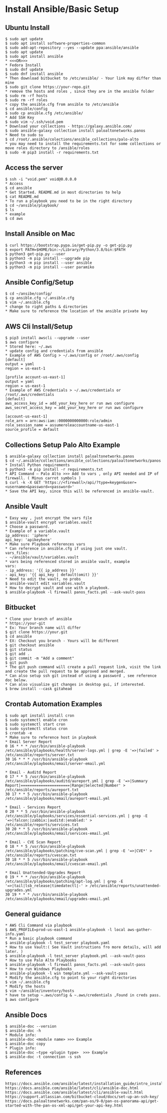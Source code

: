 Install Ansible/Basic Setup
==========================

Ubuntu Install
---------------

    $ sudo apt update
    $ sudo apt install software-properties-common
    $ sudo add-apt-repository --yes --update ppa:ansible/ansible
    $ sudo apt update
    $ sudo apt install ansible
    * <<<OR>>>
    * Fedora Install
    $ sudo dnf update
    $ sudo dnf install ansible
    * Then download bitbucket to /etc/ansible/ - Your link may differ than mine
    $ sudo git clone https://your-repo.git
    * remove the hosts and roles , since they are in the ansible folder
    $ sudo rm -rf hosts
    $ sudo rm -rf roles
    * copy the ansible.cfg from ansible to /etc/ansible
    $ cd ansible/config
    $ sudo cp ansible.cfg /etc/ansible/
    * Add SSH Key
    $ sudo vim ~/.ssh/void.pem
    * Download your collections - https://galaxy.ansible.com/ 
    $ sudo ansible-galaxy collection install paloaltonetworks.panos
    * Need to sudo su
    $ cd /root/.ansible/colections/ansible_collections/palo-alto
    * you may need to install the requirements.txt for some collections or move roles directory to /ansible/roles
    $ sudo -H pip3 install -r requirements.txt

Access the server
-----------------

    $ ssh -i "void.pem" void@0.0.0.0
    * Access 
    $ cd ansible
    * Get Started. README.md in most directories to help
    $ cat README.md
    * To run a playbook you need to be in the right directory
    $ cd ~/ansible/playbook/
    $ ls
    * example
    $ cd aws

Install Ansible on Mac
----------------------

    $ curl https://bootstrap.pypa.io/get-pip.py -o get-pip.py
    $ export PATH=$HOME/bin:~/Library/Python/3.8/bin:$PATH
    $ python3 get-pip.py --user
    $ python3 -m pip install --upgrade pip
    $ python3 -m pip install --user ansible
    $ python3 -m pip install --user paramiko
 
Ansible Config/Setup
--------------------

    $ cd ~/ansibe/config/
    $ cp ansible.cfg ~/.ansible.cfg
    $ vim ~/.ansible.cfg
    * change to right paths & directories
    * Make sure to reference the location of the ansible private key
 
AWS Cli Install/Setup
---------------------

    $ pip3 install awscli --upgrade --user
    $ aws configure
    * Stored here: ~/.aws
    * update config and credentials from ansible
    * Example of AWS Config > ~/.aws/config or /root/.aws/config
    [default]
    output = yaml
    region = us-east-1

    [profile account-us-east-1]
    output = yaml
    region = us-east-1
    * Example of AWS Credentials > ~/.aws/credentials or /root/.aws/credentials
    [default]
    aws_access_key_id = add_your_key_here or run aws configure
    aws_secret_access_key = add_your_key_here or run aws configure

    [account-us-east-1]
    role_arn = arn:aws:iam::0000000000000:role/admin
    role_session_name = assumeroleaccountname-us-east-1
    source_profile = default

 
Collections Setup Palo Alto Example
----------------------------------------

    $ ansible-galaxy collection install paloaltonetworks.panos
    $ cd ~/.ansible/collections/ansible_collections/paloaltonetworks/panos
    * Install Python requirements
    $ python3 -m pip install -r requirements.txt
    * API Command – Palo Alto >>> Add to vars , only API needed and IP of firewall. ( Minus carrot symbols )
    $ curl -k -X GET 'https://<firewall>/api/?type=keygen&user=<username>&password=<password>'
    * Save the API key, since this will be referenced in ansible-vault.
 
Ansible Vault
-------------

    * Easy way , just encrypt the vars file
    $ ansible-vault encrypt variables.vault
    * Choose a password. 
    * Example of a variable.vault
    ip_address: 'iphere'
    api_key: 'apikeyhere'
    * Make sure Playbook references vars
    * Can reference in ansible.cfg if using just one vault.
    vars_files:
    - ~/ansible/vault/variables.vault
    * vars being referenced stored in ansible vault, example
    vars:
    - ip_address: '{{ ip_address }}'
    - api_key: '{{ api_key | default(omit) }}'
    * Need to edit the vault, no probs
    $ ansible-vault edit variables.vault
    * How to decrypt vault and use with a playbook.
    $ ansible-playbook -l firewall panos_facts.yml --ask-vault-pass
  
Bitbucket
----------

    * Clone your branch of ansible
    * https://your-git
    * Ex: Your branch name will differ
    $ git clone https://your.git
    $ cd ansible
    * EX: Checkout you branch - Yours will be different
    $ git checkout ansible
    $ git status
    $ git add .
    $ git commit -m "Add a comment"
    $ git push
    * The git push command will create a pull request link, visit the link and create the pull request to be approved and merged.
    * Can also setup ssh git instead of using a password , see reference doc below.
    * Can also visualize git changes in desktop gui, if interested.
    $ brew install --cask gitahead

Crontab Automation Examples
----------------------------

    $ sudo apt install install cron
    $ sudo systemctl enable cron
    $ sudo systemctl start cron
    $ sudo systemctl status cron 
    $ crontab -e   
    * Make sure to reference host in playbook
    * Email Server Report
    0 16 * * * /usr/bin/ansible-playbook /etc/ansible/playbooks/health/server-logs.yml | grep -E '=>|failed' > /etc/ansible/reports/server.txt
    30 16 * * * /usr/bin/ansible-playbook /etc/ansible/playbooks/email/server-email.yml

    * Email - Auditd Report
    0 17 * * 5 /usr/bin/ansible-playbook /etc/ansible/playbooks/auditd/aureport.yml | grep -E '=>|Summary Report|======================|Range|Selected|Number' > /etc/ansible/reports/aureport.txt 
    30 17 * * 5 /usr/bin/ansible-playbook /etc/ansible/playbooks/email/aureport-email.yml 

    * Email - Services Report
    0 20 * * 5 /usr/bin/ansible-playbook /etc/ansible/playbooks/services/essential-services.yml | grep -E '=>|falcon:|zabbix:|auditd:|enabled:' > /etc/ansible/reports/services.txt
    30 20 * * 5 /usr/bin/ansible-playbook /etc/ansible/playbooks/email/services-email.yml

    * Email - CVE Scan Report 
    0 18 * * 5 /usr/bin/ansible-playbook /etc/ansible/playbooks/patching/cve-scan.yml | grep -E '=>|CVE*' > /etc/ansible/reports/cvescan.txt
    30 18 * * 5 /usr/bin/ansible-playbook /etc/ansible/playbooks/email/cvescan-email.yml

    * Email Unattended-Upgrades Report
    0 19 * * * /usr/bin/ansible-playbook /etc/ansible/playbooks/patching/apt-log.yml | grep -E '=>|tail|lsb_release|timedatectl|-' > /etc/ansible/reports/unattended-upgrades.yml
    30 19 * * * /usr/bin/ansible-playbook /etc/ansible/playbooks/email/upgrades-email.yml
 
General guidance
----------------

    * AWS Cli Command via playbook
    $ AWS_PROFILE=prod-us-east-1 ansible-playbook -l local aws-gather-info.yaml
    * Run a basic playbook command
    $ ansible-playbook -l test_server playbook.yaml
    * How to use Vault:( See Vault instructions fro more details, will add later. )
    $ ansible-playbook -l test_server playbook.yml --ask-vault-pass 
    * How to use Palo Alto Playbooks
    $ ansible-playbook -l firewall panos_facts.yml --ask-vault-pass
    * How to run Windows Playbooks
    $ ansible-playbook -l win template.yml --ask-vault-pass
    * Modify the ansible.cfg to point to your right directories
    $ vim ~/.ansible.cfg
    * Modify the hosts
    $ vim ~/ansible/inventory/hosts
    * have to setup ~.aws/config & ~.aws/credentials ,Found in creds pass.
    $ aws configure
 
Ansible Docs
------------

    $ ansible-doc --version
    $ ansible-doc -h
    * Module info:
    $ ansible-doc <module name> >>> Example
    $ ansible-doc copy
    * Plugin info:
    $ ansible-doc –type <plugin type>  >>> Example
    $ ansible-doc -t connection -s ssh
 
References
----------

    https://docs.ansible.com/ansible/latest/installation_guide/intro_installation.html
    https://docs.ansible.com/ansible/latest/cli/ansible-doc.html
    https://docs.ansible.com/ansible/latest/cli/ansible-vault.html
    https://support.atlassian.com/bitbucket-cloud/docs/set-up-an-ssh-key/
    https://docs.paloaltonetworks.com/pan-os/9-0/pan-os-panorama-api/get-started-with-the-pan-os-xml-api/get-your-api-key.html

